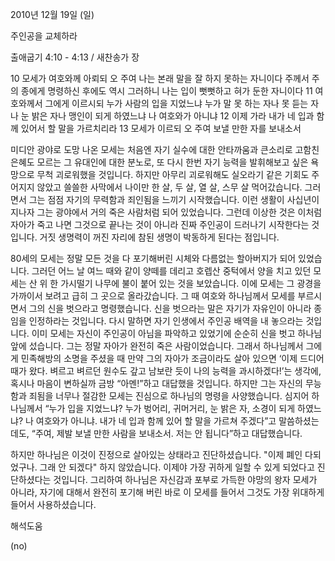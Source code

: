2010년 12월 19일 (일)

주인공을 교체하라



출애굽기 4:10 - 4:13 / 새찬송가  장


10 모세가 여호와께 아뢰되 오 주여 나는 본래 말을 잘 하지 못하는 자니이다 주께서 주의 종에게 명령하신 후에도 역시 그러하니 나는 입이 뻣뻣하고 혀가 둔한 자니이다 
11 여호와께서 그에게 이르시되 누가 사람의 입을 지었느냐 누가 말 못 하는 자나 못 듣는 자나 눈 밝은 자나 맹인이 되게 하였느냐 나 여호와가 아니냐 
12 이제 가라 내가 네 입과 함께 있어서 할 말을 가르치리라 
13 모세가 이르되 오 주여 보낼 만한 자를 보내소서  

미디안 광야로 도망 나온 모세는 처음엔 자기 실수에 대한 안타까움과 큰소리로 고함친 은혜도 모르는 그 유대인에 대한 분노로, 또 다시 한번 자기 능력을 발휘해보고 싶은 욕망으로 무척 괴로워했을 것입니다. 하지만 아무리 괴로워해도 실오라기 같은 기회도 주어지지 않았고 쓸쓸한 사막에서 나이만 한 살, 두 살, 열 살, 스무 살 먹어갔습니다. 그러면서 그는 점점 자기의 무력함과 죄인됨을 느끼기 시작했습니다. 이런 생활이 사십년이 지나자 그는 광야에서 거의 죽은 사람처럼 되어 있었습니다. 그런데 이상한 것은 이처럼 자아가 죽고 나면 그것으로 끝나는 것이 아니라 진짜 주인공이 드러나기 시작한다는 것입니다. 거짓 생명력이 꺼진 자리에 참된 생명이 박동하게 된다는 점입니다.    

80세의 모세는 정말 모든 것을 다 포기해버린 시체와 다름없는 할아버지가 되어 있었습니다. 그러던 어느 날 여느 때와 같이 양떼를 데리고 호렙산 중턱에서 양을 치고 있던 모세는 산 위 한 가시떨기 나무에 불이 붙어 있는 것을 보았습니다. 이에 모세는 그 광경을 가까이서 보려고 급히 그 곳으로 올라갔습니다. 그 때 여호와 하나님께서 모세를 부르시면서 그의 신을 벗으라고 명령했습니다. 신을 벗으라는 말은 자기가 자유인이 아니라 종임을 인정하라는 것입니다. 다시 말하면 자기 인생에서 주인공 배역을 내 놓으라는 것입니다. 이미 모세는 자신이 주인공이 아님을 파악하고 있었기에 순순히 신을 벗고 하나님 앞에 섰습니다. 그는 정말 자아가 완전히 죽은 사람이었습니다. 그래서 하나님께서 그에게 민족해방의 소명을 주셨을 때 만약 그의 자아가 조금이라도 살아 있으면 ‘이제 드디어 때가 왔다. 벼르고 벼르던 원수도 갚고 남보란 듯이 나의 능력을 과시하겠다!’는 생각에, 혹시나 마음이 변하실까 금방 “아멘!”하고 대답했을 것입니다. 하지만 그는 자신의 무능함과 죄됨을 너무나 절감한 모세는 진심으로 하나님의 명령을 사양했습니다. 심지어 하나님께서 “누가 입을 지었느냐? 누가 벙어리, 귀머거리, 눈 밝은 자, 소경이 되게 하였느냐? 나 여호와가 아니냐. 내가 네 입과 함께 있어 할 말을 가르쳐 주겠다”고 말씀하셨는데도, “주여, 제발 보낼 만한 사람을 보내소서. 저는 안 됩니다”하고 대답했습니다.   

하지만 하나님은 이것이 진정으로 살아있는 상태라고 진단하셨습니다. "이제 폐인 다되었구나. 그래 안 되겠다" 하지 않았습니다. 이제야 가장 귀하게 일할 수 있게 되었다고 진단하셨다는 것입니다. 그리하여 하나님은 자신감과 포부로 가득한 야망의 왕자 모세가 아니라, 자기에 대해서 완전히 포기해 버린 바로 이 모세를 들어서 그것도 가장 위대하게 들어서 사용하셨습니다.

해석도움





(no)